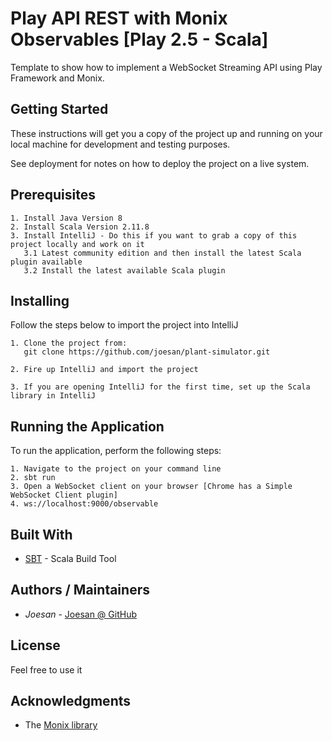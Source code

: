# Play API REST with Monix Observables [Play 2.5 - Scala]

Template to show how to implement a WebSocket Streaming API using Play Framework and Monix.

## Getting Started

These instructions will get you a copy of the project up and running on your local machine for development and testing purposes.

See deployment for notes on how to deploy the project on a live system.

## Prerequisites

```
1. Install Java Version 8
2. Install Scala Version 2.11.8
3. Install IntelliJ - Do this if you want to grab a copy of this project locally and work on it
   3.1 Latest community edition and then install the latest Scala plugin available
   3.2 Install the latest available Scala plugin
```

## Installing

Follow the steps below to import the project into IntelliJ

```
1. Clone the project from: 
   git clone https://github.com/joesan/plant-simulator.git
   
2. Fire up IntelliJ and import the project
   
3. If you are opening IntelliJ for the first time, set up the Scala library in IntelliJ
```

## Running the Application

To run the application, perform the following steps:

```
1. Navigate to the project on your command line
2. sbt run
3. Open a WebSocket client on your browser [Chrome has a Simple WebSocket Client plugin]
4. ws://localhost:9000/observable
```

## Built With

* [SBT](http://www.scala-sbt.org/) - Scala Build Tool

## Authors / Maintainers

* *Joesan*           - [Joesan @ GitHub](https://github.com/joesan/)

## License

Feel free to use it

## Acknowledgments

* The [Monix library](https://monix.io/)
